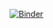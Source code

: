 [![Binder](https://mybinder.org/badge_logo.svg)](https://mybinder.org/v2/gh/ahmetvemert/estp_2024_osod/HEAD)
